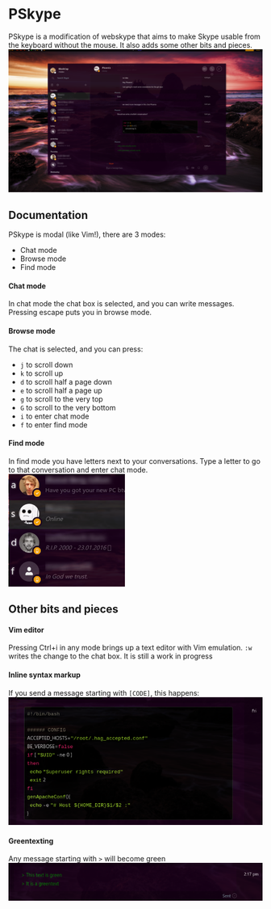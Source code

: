 # PSkype
PSkype is a modification of webskype that aims to make Skype usable from the keyboard without the mouse. It also adds some other bits and pieces.
![Screenshot](assets/screenshots/01.png)

## Documentation
PSkype is modal (like Vim!), there are 3 modes:
* Chat mode
* Browse mode
* Find mode

#### Chat mode
In chat mode the chat box is selected, and you can write messages. Pressing escape puts you in browse mode.

#### Browse mode
The chat is selected, and you can press:
- `j` to scroll down
- `k` to scroll up
- `d` to scroll half a page down
- `e` to scroll half a page up
- `g` to scroll to the very top
- `G` to scroll to the very bottom
- `i` to enter chat mode
- `f` to enter find mode

#### Find mode
In find mode you have letters next to your conversations. Type a letter to go to that conversation and enter chat mode.
![Screenshot](assets/screenshots/02.png)

## Other bits and pieces
#### Vim editor
Pressing Ctrl+i in any mode brings up a text editor with Vim emulation. `:w` writes the change to the chat box. It is still a work in progress

#### Inline syntax markup
If you send a message starting with `[CODE]`, this happens:
![Screenshot](assets/screenshots/03.png)

#### Greentexting
Any message starting with `>` will become green
![Screenshot](assets/screenshots/04.png)

